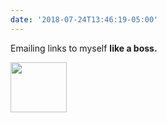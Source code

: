 ```yaml
---
date: '2018-07-24T13:46:19-05:00'
---
```

Emailing links to myself **like a boss.**

<img src="uploads/2018/5bb0869ab9.jpg" width="90" height="80" />

